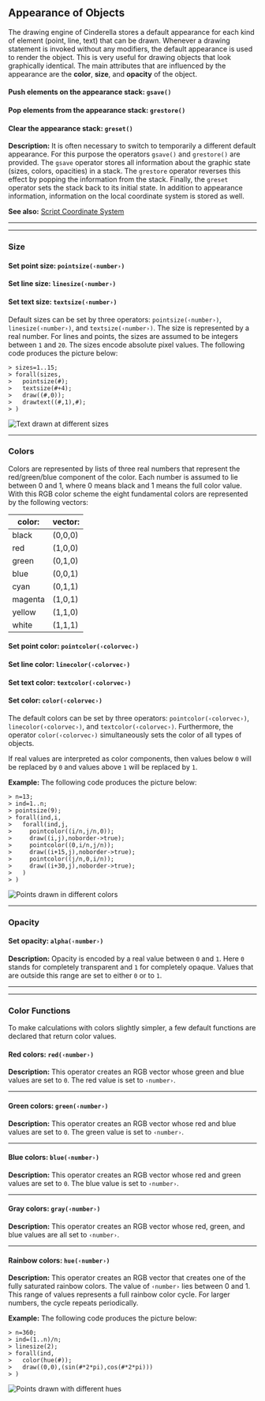 ##  Appearance of Objects

The drawing engine of Cinderella stores a default appearance for each kind of element (point, line, text) that can be drawn.
Whenever a drawing statement is invoked without any modifiers, the default appearance is used to render the object.
This is very useful for drawing objects that look graphically identical.
The main attributes that are influenced by the appearance are the **color**, **size**, and **opacity** of the object.

#### Push elements on the appearance stack: `gsave()`

#### Pop elements from the appearance stack: `grestore()`

#### Clear the appearance stack: `greset()`

**Description:**
It is often necessary to switch to temporarily a different default appearance.
For this purpose the operators `gsave()` and `grestore()` are provided.
The `gsave` operator stores all information about the graphic state (sizes, colors, opacities) in a stack.
The `grestore` operator reverses this effect by popping the information from the stack.
Finally, the `greset` operator sets the stack back to its initial state.
In addition to appearance information, information on the local coordinate system is stored as well.

**See also:**
[Script Coordinate System](Script_Coordinate_System)

------

------

### Size

#### Set point size: `pointsize(‹number›)`

#### Set line size: `linesize(‹number›)`

#### Set text size: `textsize(‹number›)`

Default sizes can be set by three operators: `pointsize(‹number›)`, `linesize(‹number›)`, and `textsize(‹number›)`.
The size is represented by a real number.
For lines and points, the sizes are assumed to be integers between `1` and `20`.
The sizes encode absolute pixel values.
The following code produces the picture below:

    > sizes=1..15;
    > forall(sizes,
    >   pointsize(#);
    >   textsize(#+4);
    >   draw((#,0));
    >   drawtext((#,1),#);
    > )

![Text drawn at different sizes](img/SizesX.png)

------

###  Colors

Colors are represented by lists of three real numbers that represent the red/green/blue component of the color.
Each number is assumed to lie between 0 and 1, where 0 means black and 1 means the full color value.
With this RGB color scheme the eight fundamental colors are represented by the following vectors:

| color:  | vector: |
| ------- | ------- |
| black   | (0,0,0) |
| red     | (1,0,0) |
| green   | (0,1,0) |
| blue    | (0,0,1) |
| cyan    | (0,1,1) |
| magenta | (1,0,1) |
| yellow  | (1,1,0) |
| white   | (1,1,1) |

#### Set point color: `pointcolor(‹colorvec›)`

#### Set line color: `linecolor(‹colorvec›)`

#### Set text color: `textcolor(‹colorvec›)`

#### Set color: `color(‹colorvec›)`

The default colors can be set by three operators: `pointcolor(‹colorvec›)`, `linecolor(‹colorvec›)`, and `textcolor(‹colorvec›)`.
Furthermore, the operator `color(‹colorvec›)` simultaneously sets the color of all types of objects.

If real values are interpreted as color components, then values below `0` will be replaced by `0` and values above `1` will be replaced by `1`.

**Example:**
The following code produces the picture below:

    > n=13;
    > ind=1..n;
    > pointsize(9);
    > forall(ind,i,
    >   forall(ind,j,
    >     pointcolor((i/n,j/n,0));
    >     draw((i,j),noborder->true);
    >     pointcolor((0,i/n,j/n));
    >     draw((i+15,j),noborder->true);
    >     pointcolor((j/n,0,i/n));
    >     draw((i+30,j),noborder->true);
    >   )
    > )

![Points drawn in different colors](img/ColorsX.png)

------

###  Opacity

#### Set opacity: `alpha(‹number›)`

**Description:**
Opacity is encoded by a real value between `0` and `1`.
Here `0` stands for completely transparent and `1` for completely opaque.
Values that are outside this range are set to either `0` or to `1`.

------

------

###  Color Functions

To make calculations with colors slightly simpler, a few default functions are declared that return color values.

#### Red colors: `red(‹number›)`

**Description:**
This operator creates an RGB vector whose green and blue values are set to `0`.
The red value is set to `‹number›`.

------

#### Green colors: `green(‹number›)`

**Description:**
This operator creates an RGB vector whose red and blue values are set to `0`.
The green value is set to `‹number›`.

------

#### Blue colors: `blue(‹number›)`

**Description:**
This operator creates an RGB vector whose red and green values are set to `0`.
The blue value is set to `‹number›`.

------

#### Gray colors: `gray(‹number›)`

**Description:**
This operator creates an RGB vector whose red, green, and blue values are all set to `‹number›`.

------

#### Rainbow colors: `hue(‹number›)`

**Description:**
This operator creates an RGB vector that creates one of the fully saturated rainbow colors.
The value of `‹number›` lies between 0 and 1.
This range of values represents a full rainbow color cycle.
For larger numbers, the cycle repeats periodically.

**Example:**
The following code produces the picture below:

    > n=360;
    > ind=(1..n)/n;
    > linesize(2);
    > forall(ind,
    >   color(hue(#));
    >   draw((0,0),(sin(#*2*pi),cos(#*2*pi)))
    > )

![Points drawn with different hues](img/HueX.png)
